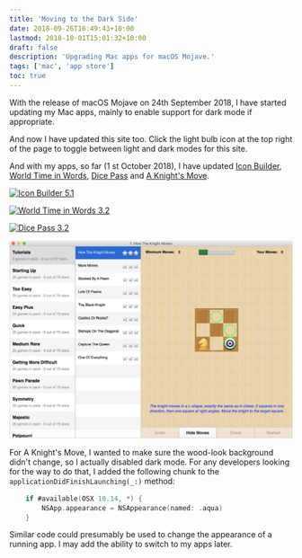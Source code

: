 ```yaml
---
title: 'Moving to the Dark Side'
date: 2018-09-26T16:49:43+10:00
lastmod: 2018-10-01T15:01:32+10:00
draft: false
description: 'Upgrading Mac apps for macOS Mojave.'
tags: ['mac', 'app store']
toc: true
---
```


With the release of macOS Mojave on 24th September 2018, I have started updating my Mac apps, mainly to enable support for dark mode if appropriate.

And now I have updated this site too. Click the light bulb icon at the top right of the page to toggle between light and dark modes for this site.

<!--more-->

And with my apps, so far (1 st October 2018), I have updated [Icon Builder][1a], [World Time in Words][2a], [Dice Pass][3a] and [A Knight's Move][4a].

[![Icon Builder 5.1](/images/IconBuilder5.1.png)][1]

[![World Time in Words 3.2](/images/WTiW_dark.png)][2]

[![Dice Pass 3.2](/images/DicePass1.5.png)][3]

[![Knights Move 1.6](/images/KnightsMoveMac1.png)][4]

For A Knight's Move, I wanted to make sure the wood-look background didn't change, so I actually disabled dark mode.
For any developers looking for the way to do that, I added the following chunk to the `applicationDidFinishLaunching(_:)` method:

```swift
    if #available(OSX 10.14, *) {
        NSApp.appearance = NSAppearance(named: .aqua)
    }
```

Similar code could presumably be used to change the appearance of a running app. I may add the ability to switch to my apps later.

[1]: /icon-builder/
[2]: /time-in-words-for-mac/
[3]: /dicepass/
[4]: /knightsmove/
[1a]: https://itunes.apple.com/app/apple-store/id552293482
[2a]: https://itunes.apple.com/app/apple-store/id509085586
[3a]: https://itunes.apple.com/app/apple-store/id997688302
[4a]: https://itunes.apple.com/app/apple-store/id533321133
